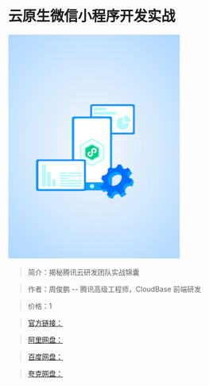 # 云原生微信小程序开发实战

![img](../../assets/CgqCHl-bulaAQE6SAACV8-duBEU552.png)

> 简介：揭秘腾讯云研发团队实战锦囊

> 作者：周俊鹏 -- 腾讯高级工程师，CloudBase 前端研发

> 价格：1

> [官方链接：]()

> [阿里网盘：]()

> [百度网盘：]()

> [夸克网盘：]()
